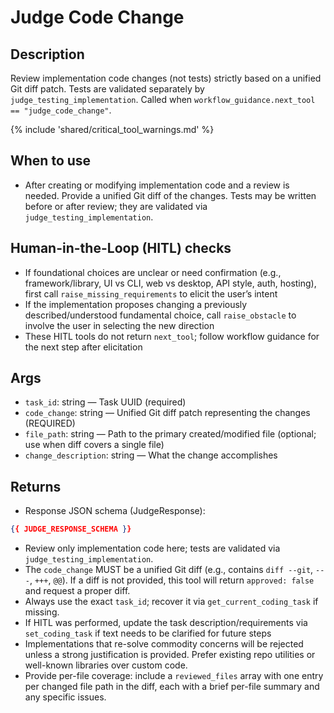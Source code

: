 # Judge Code Change

## Description
Review implementation code changes (not tests) strictly based on a unified Git diff patch. Tests are validated separately by `judge_testing_implementation`. Called when `workflow_guidance.next_tool == "judge_code_change"`.

{% include 'shared/critical_tool_warnings.md' %}

## When to use
- After creating or modifying implementation code and a review is needed. Provide a unified Git diff of the changes. Tests may be written before or after review; they are validated via `judge_testing_implementation`.

## Human-in-the-Loop (HITL) checks
- If foundational choices are unclear or need confirmation (e.g., framework/library, UI vs CLI, web vs desktop, API style, auth, hosting), first call `raise_missing_requirements` to elicit the user’s intent
- If the implementation proposes changing a previously described/understood fundamental choice, call `raise_obstacle` to involve the user in selecting the new direction
- These HITL tools do not return `next_tool`; follow workflow guidance for the next step after elicitation

## Args
- `task_id`: string — Task UUID (required)
- `code_change`: string — Unified Git diff patch representing the changes (REQUIRED)
- `file_path`: string — Path to the primary created/modified file (optional; use when diff covers a single file)
- `change_description`: string — What the change accomplishes

## Returns
- Response JSON schema (JudgeResponse):
```json
{{ JUDGE_RESPONSE_SCHEMA }}
```

- Review only implementation code here; tests are validated via `judge_testing_implementation`.
- The `code_change` MUST be a unified Git diff (e.g., contains `diff --git`, `---`, `+++`, `@@`). If a diff is not provided, this tool will return `approved: false` and request a proper diff.
- Always use the exact `task_id`; recover it via `get_current_coding_task` if missing.
- If HITL was performed, update the task description/requirements via `set_coding_task` if text needs to be clarified for future steps
- Implementations that re-solve commodity concerns will be rejected unless a strong justification is provided. Prefer existing repo utilities or well-known libraries over custom code.
 - Provide per-file coverage: include a `reviewed_files` array with one entry per changed file path in the diff, each with a brief per-file summary and any specific issues.
